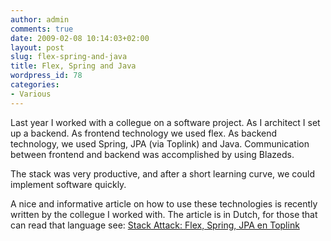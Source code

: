 ```yaml
---
author: admin
comments: true
date: 2009-02-08 10:14:03+02:00
layout: post
slug: flex-spring-and-java
title: Flex, Spring and Java
wordpress_id: 78
categories:
- Various
---
```


Last year I worked with a collegue on a software project. As I architect I set up a backend. As frontend technology we used flex. As backend technology, we used Spring, JPA (via Toplink) and Java. Communication between frontend and backend was accomplished by using Blazeds.

The stack was very productive, and after a short learning curve, we could implement software quickly.

A nice and informative article on how to use these technologies is recently written by the collegue I worked with. The article is in Dutch, for those that can read that language see: [Stack Attack: Flex, Spring, JPA en Toplink](http://www.whitehorses.nl/stack_attack%253A_flex%252C_spring%252C_jpa_en_toplink_2169.1195.html)
